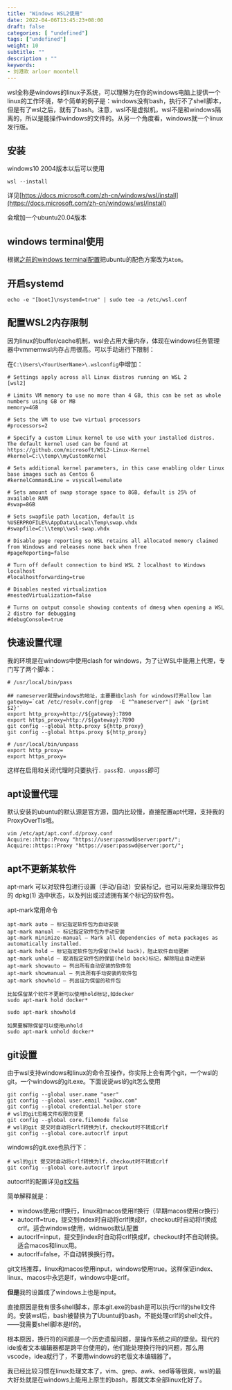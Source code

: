 ```yaml
---
title: "Windows WSL2使用"
date: 2022-04-06T13:45:23+08:00
draft: false
categories: [ "undefined"]
tags: ["undefined"]
weight: 10
subtitle: ""
description : ""
keywords:
- 刘港欢 arloor moontell
---
```


wsl全称是windows的linux子系统，可以理解为在你的windows电脑上提供一个linux的工作环境，举个简单的例子是：windows没有bash，执行不了shell脚本，但是有了wsl之后，就有了bash。注意，wsl不是虚拟机，wsl不是和windows隔离的，所以是能操作windows的文件的。从另一个角度看，windows就一个linux发行版。

## 安装

windows10 2004版本以后可以使用

```
wsl --install
```

详见[https://docs.microsoft.com/zh-cn/windows/wsl/install](https://docs.microsoft.com/zh-cn/windows/wsl/install)

会增加一个ubuntu20.04版本

## windows terminal使用

根据[之前的windows terminal配置](/posts/windows-terminal/#配置文件)把ubuntu的配色方案改为`Atom`。

## 开启systemd

```shell
echo -e "[boot]\nsystemd=true" | sudo tee -a /etc/wsl.conf
```

## 配置WSL2内存限制

因为linux的buffer/cache机制，wsl会占用大量内存，体现在windows任务管理器中vmmemwsl内存占用很高。可以手动进行下限制：

在`C:\Users\<YourUserName>\.wslconfig`中增加：

```shell
# Settings apply across all Linux distros running on WSL 2
[wsl2]

# Limits VM memory to use no more than 4 GB, this can be set as whole numbers using GB or MB
memory=4GB 

# Sets the VM to use two virtual processors
#processors=2

# Specify a custom Linux kernel to use with your installed distros. The default kernel used can be found at https://github.com/microsoft/WSL2-Linux-Kernel
#kernel=C:\\temp\\myCustomKernel

# Sets additional kernel parameters, in this case enabling older Linux base images such as Centos 6
#kernelCommandLine = vsyscall=emulate

# Sets amount of swap storage space to 8GB, default is 25% of available RAM
#swap=8GB

# Sets swapfile path location, default is %USERPROFILE%\AppData\Local\Temp\swap.vhdx
#swapfile=C:\\temp\\wsl-swap.vhdx

# Disable page reporting so WSL retains all allocated memory claimed from Windows and releases none back when free
#pageReporting=false

# Turn off default connection to bind WSL 2 localhost to Windows localhost
#localhostforwarding=true

# Disables nested virtualization
#nestedVirtualization=false

# Turns on output console showing contents of dmesg when opening a WSL 2 distro for debugging
#debugConsole=true
```

## 快速设置代理

我的环境是在windows中使用clash for windows，为了让WSL中能用上代理，专门写了两个脚本：

```shell
# /usr/local/bin/pass

## nameserver就是windows的地址，主要要给clash for windows打开allow lan
gateway=`cat /etc/resolv.conf|grep  -E "^nameserver"| awk '{print $2}'`
export http_proxy=http://${gateway}:7890
export https_proxy=http://${gateway}:7890
git config --global http.proxy ${http_proxy}
git config --global https.proxy ${http_proxy}
```

```shell
# /usr/local/bin/unpass
export http_proxy=
export https_proxy=
```

这样在启用和关闭代理时只要执行`. pass`和`. unpass`即可


## apt设置代理

默认安装的ubuntu的默认源是官方源，国内比较慢，直接配置apt代理，支持我的ProxyOverTls哦。

```
vim /etc/apt/apt.conf.d/proxy.conf
Acquire::http::Proxy "https://user:passwd@server:port/";
Acquire::https::Proxy "https://user:passwd@server:port/";
```

## apt不更新某软件

apt-mark 可以对软件包进行设置（手动/自动）安装标记，也可以用来处理软件包的 dpkg(1) 选中状态，以及列出或过滤拥有某个标记的软件包。 

apt-mark常用命令

```
apt-mark auto – 标记指定软件包为自动安装
apt-mark manual – 标记指定软件包为手动安装
apt-mark minimize-manual – Mark all dependencies of meta packages as automatically installed.
apt-mark hold – 标记指定软件包为保留(held back)，阻止软件自动更新
apt-mark unhold – 取消指定软件包的保留(held back)标记，解除阻止自动更新
apt-mark showauto – 列出所有自动安装的软件包
apt-mark showmanual – 列出所有手动安装的软件包
apt-mark showhold – 列出设为保留的软件包

比如保留某个软件不更新可以使用hold标记,如docker
sudo apt-mark hold docker*

sudo apt-mark showhold

如果要解除保留可以使用unhold
sudo apt-mark unhold docker*
```

## git设置

由于wsl支持windows和linux的命令互操作，你实际上会有两个git，一个wsl的git，一个windows的git.exe。下面说说wsl的git怎么使用

```
git config --global user.name "user"
git config --global user.email "xx@xx.com"
git config --global credential.helper store
# wsl的git忽略文件权限的变更
git config --global core.filemode false
# wsl的git 提交时自动将crlf转换为lf，checkout时不转成crlf
git config --global core.autocrlf input
```

windows的git.exe也执行下：

```
# wsl的git 提交时自动将crlf转换为lf，checkout时不转成crlf
git config --global core.autocrlf input
```

autocrlf的配置详见[git文档](https://git-scm.com/book/en/v2/Customizing-Git-Git-Configuration#_formatting_and_whitespace)

简单解释就是：

- windows使用crlf换行，linux和macos使用lf换行（早期macos使用cr换行）
- autocrlf=true，提交到index时自动将crlf换成lf，checkout时自动将lf换成crlf。适合windows使用，widnwos默认配置
- autocrlf=input，提交到index时自动将crlf换成lf，checkout时不自动转换。适合macos和linux用。
- autocrlf=false，不自动转换换行符。

git文档推荐，linux和macos使用input，windows使用true。这样保证index、linux、macos中永远是lf，windows中是crlf。

**但是**我的设置成了windows上也是input。

直接原因是我有很多shell脚本，原本git.exe的bash是可以执行crlf的shell文件的。安装wsl后，bash被替换为了Ubuntu的bash，不能处理crlf的shell文件。——我需要shell脚本是lf的。

根本原因，换行符的问题是一个历史遗留问题，是操作系统之间的壁垒。现代的ide或者文本编辑器都是跨平台使用的，他们能处理换行符的问题，那么用vscode，idea就行了，不要用windows的老版文本编辑器了。

我已经比较习惯在linux处理文本了，vim、grep、awk、sed等等很爽，wsl的最大好处就是在windows上能用上原生的bash，那就文本全部linux化好了。